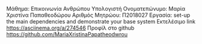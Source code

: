 Μάθημα: Επικοινωνία Ανθρώπου Υπολογιστή
Ονοματεπώνυμο: Μαρία Χριστίνα Παπαθεοδώρου
Αριθμός Μητρώου: Π2018027
Εργασία: set-up the main dependencies and demonstrate your base system
Εκτελέσιμο link https://asciinema.org/a/274546 
Προφίλ στο github https://github.com/MariaXristinaPapatheodwrou
